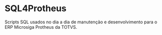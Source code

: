 # SQL4Protheus
Scripts SQL usados no dia a dia de manutenção e desenvolvimento para o ERP Microsiga Protheus da TOTVS.
